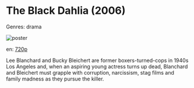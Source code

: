 # The Black Dahlia (2006)

Genres: drama

![poster](http://image.tmdb.org/t/p/w500/uKqq60WypjIG7YUIKhrUhF7cRdB.jpg)

en:
  [720p](magnet:?xt=urn:btih:10D39BD8770537EB1A965BDBD5564D256E7164D0&tr=udp://glotorrents.pw:6969/announce&tr=udp://tracker.opentrackr.org:1337/announce&tr=udp://torrent.gresille.org:80/announce&tr=udp://tracker.openbittorrent.com:80&tr=udp://tracker.coppersurfer.tk:6969&tr=udp://tracker.leechers-paradise.org:6969&tr=udp://p4p.arenabg.ch:1337&tr=udp://tracker.internetwarriors.net:1337)
  


Lee Blanchard and Bucky Bleichert are former boxers-turned-cops in 1940s Los Angeles and, when an aspiring young actress turns up dead, Blanchard and Bleichert must grapple with corruption, narcissism, stag films and family madness as they pursue the killer.